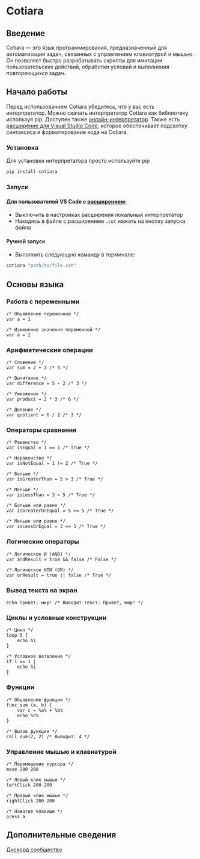 # Cotiara

## Введение

Cotiara — это язык программирования, предназначенный для автоматизации задач, связанных с управлением клавиатурой и мышью. Он позволяет быстро разрабатывать скрипты для имитации пользовательских действий, обработки условий и выполнения повторяющихся задач.

## Начало работы


Перед использованием Cotiara убедитесь, что у вас есть интерпретатор.
Можно скачать интерпретатор Cotiara как библиотеку используя pip.
Доступен также [онлайн-интерпретатор](https://dimabreus.ru/cotiara/).
Также есть [расширение для Visual Studio Code](https://marketplace.visualstudio.com/items?itemName=dimabreus.cotiara),
которое обеспечивает подсветку синтаксиса и форматирование кода на Cotiara.

### Установка

Для установки интерпретатора просто используйте pip
```bash
pip install cotiara
```

### Запуск

#### Для пользователей VS Code с [расширением](https://marketplace.visualstudio.com/items?itemName=dimabreus.cotiara): 

- Выключить в настройках расширения локальный интерпретатор
- Находясь в файле с расширением `.cot` нажать на кнопку запуска файла

#### Ручной запуск

- Выполнить следующую команду в терминале:
```bash
cotiara "path/to/file.cot" 
```

## Основы языка

### Работа с переменными

```cotiara
/* Объявление переменной */
var a = 1

/* Изменение значения переменной */
var a = 2
```

### Арифметические операции

```cotiara
/* Сложение */
var sum = 2 + 3 /* 5 */

/* Вычитание */
var difference = 5 - 2 /* 3 */

/* Умножение */
var product = 2 * 3 /* 6 */

/* Деление */
var quotient = 6 / 2 /* 3 */
```

### Операторы сравнения

```cotiara
/* Равенство */
var isEqual = 1 == 1 /* True */

/* Неравенство */
var isNotEqual = 1 != 2 /* True */

/* Больше */
var isGreaterThan = 5 > 3 /* True */

/* Меньше */
var isLessThan = 3 < 5 /* True */

/* Больше или равно */
var isGreaterOrEqual = 5 >= 5 /* True */

/* Меньше или равно */
var isLessOrEqual = 3 <= 5 /* True */
```

### Логические операторы

```cotiara
/* Логическое И (AND) */
var andResult = true && false /* False */

/* Логическое ИЛИ (OR) */
var orResult = true || false /* True */
```


### Вывод текста на экран

```cotiara
echo Привет, мир! /* Выводит текст: Привет, мир! */
```

### Циклы и условные конструкции

```cotiara
/* Цикл */
loop 5 {
    echo hi
}

/* Условное ветвление */
if 1 == 1 {
    echo hi
}
```

### Функции

```cotiara
/* Объявление функции */
func sum (a, b) {
    var c = %a% + %b%
    echo %c%
}

/* Вызов функции */
call sum(2, 2) /* Выводит: 4 */
```

### Управление мышью и клавиатурой

```cotiara
/* Перемещение курсора */
move 200 200

/* Левый клик мышью */
leftClick 200 200

/* Правый клик мышью */
rightClick 200 200

/* Нажатие клавиши */
press a
```

## Дополнительные сведения

[Дискорд сообщество](https://discord.gg/g9nwE2Ekjt)
